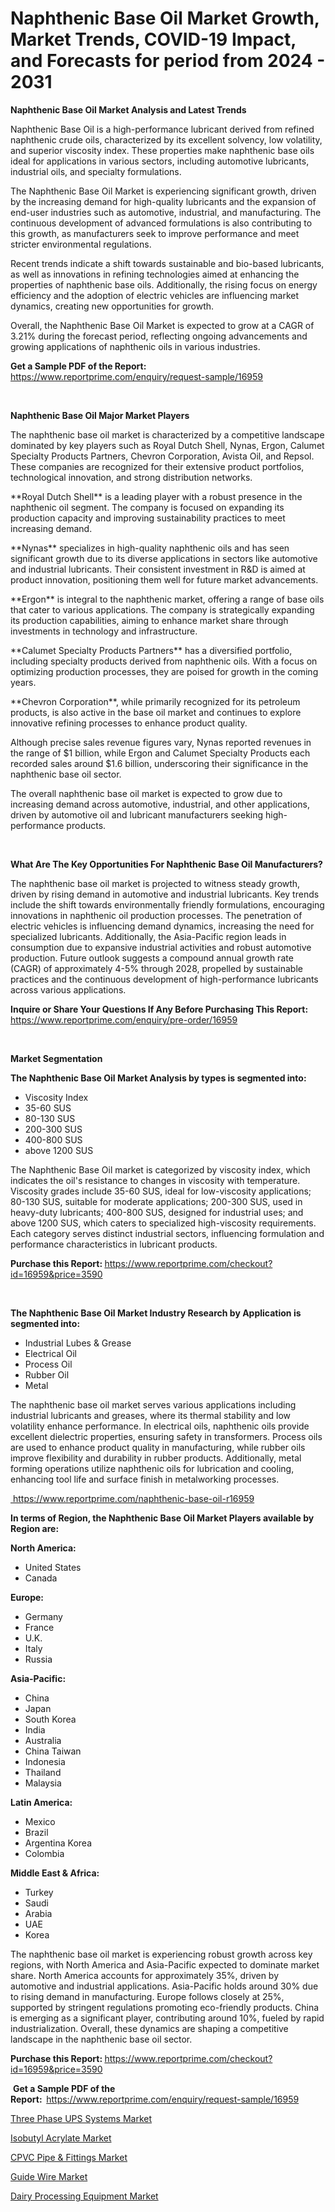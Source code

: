 <p><h1>Naphthenic Base Oil Market Growth, Market Trends, COVID-19 Impact, and Forecasts for period from 2024 - 2031</h1></p><p><strong>Naphthenic Base Oil Market Analysis and Latest Trends</strong></p>
<p><p>Naphthenic Base Oil is a high-performance lubricant derived from refined naphthenic crude oils, characterized by its excellent solvency, low volatility, and superior viscosity index. These properties make naphthenic base oils ideal for applications in various sectors, including automotive lubricants, industrial oils, and specialty formulations. </p><p>The Naphthenic Base Oil Market is experiencing significant growth, driven by the increasing demand for high-quality lubricants and the expansion of end-user industries such as automotive, industrial, and manufacturing. The continuous development of advanced formulations is also contributing to this growth, as manufacturers seek to improve performance and meet stricter environmental regulations.</p><p>Recent trends indicate a shift towards sustainable and bio-based lubricants, as well as innovations in refining technologies aimed at enhancing the properties of naphthenic base oils. Additionally, the rising focus on energy efficiency and the adoption of electric vehicles are influencing market dynamics, creating new opportunities for growth. </p><p>Overall, the Naphthenic Base Oil Market is expected to grow at a CAGR of 3.21% during the forecast period, reflecting ongoing advancements and growing applications of naphthenic oils in various industries.</p></p>
<p><strong>Get a Sample PDF of the Report:&nbsp;</strong> <a href="https://www.reportprime.com/enquiry/request-sample/16959?utm_campaign=1133&utm_medium=2&utm_source=Github&utm_content=ia&utm_term=19112024&utm_id=naphthenic-base-oil">https://www.reportprime.com/enquiry/request-sample/16959</a></p>
<p>&nbsp;</p>
<p><strong>Naphthenic Base Oil Major Market Players</strong></p>
<p><p>The naphthenic base oil market is characterized by a competitive landscape dominated by key players such as Royal Dutch Shell, Nynas, Ergon, Calumet Specialty Products Partners, Chevron Corporation, Avista Oil, and Repsol. These companies are recognized for their extensive product portfolios, technological innovation, and strong distribution networks.</p><p>**Royal Dutch Shell** is a leading player with a robust presence in the naphthenic oil segment. The company is focused on expanding its production capacity and improving sustainability practices to meet increasing demand. </p><p>**Nynas** specializes in high-quality naphthenic oils and has seen significant growth due to its diverse applications in sectors like automotive and industrial lubricants. Their consistent investment in R&D is aimed at product innovation, positioning them well for future market advancements.</p><p>**Ergon** is integral to the naphthenic market, offering a range of base oils that cater to various applications. The company is strategically expanding its production capabilities, aiming to enhance market share through investments in technology and infrastructure.</p><p>**Calumet Specialty Products Partners** has a diversified portfolio, including specialty products derived from naphthenic oils. With a focus on optimizing production processes, they are poised for growth in the coming years.</p><p>**Chevron Corporation**, while primarily recognized for its petroleum products, is also active in the base oil market and continues to explore innovative refining processes to enhance product quality.</p><p>Although precise sales revenue figures vary, Nynas reported revenues in the range of $1 billion, while Ergon and Calumet Specialty Products each recorded sales around $1.6 billion, underscoring their significance in the naphthenic base oil sector.</p><p>The overall naphthenic base oil market is expected to grow due to increasing demand across automotive, industrial, and other applications, driven by automotive oil and lubricant manufacturers seeking high-performance products.</p></p>
<p>&nbsp;</p>
<p><strong>What Are The Key Opportunities For Naphthenic Base Oil Manufacturers?</strong></p>
<p><p>The naphthenic base oil market is projected to witness steady growth, driven by rising demand in automotive and industrial lubricants. Key trends include the shift towards environmentally friendly formulations, encouraging innovations in naphthenic oil production processes. The penetration of electric vehicles is influencing demand dynamics, increasing the need for specialized lubricants. Additionally, the Asia-Pacific region leads in consumption due to expansive industrial activities and robust automotive production. Future outlook suggests a compound annual growth rate (CAGR) of approximately 4-5% through 2028, propelled by sustainable practices and the continuous development of high-performance lubricants across various applications.</p></p>
<p><strong>Inquire or Share Your Questions If Any Before Purchasing This Report:</strong> <a href="https://www.reportprime.com/enquiry/pre-order/16959?utm_campaign=1133&utm_medium=2&utm_source=Github&utm_content=ia&utm_term=19112024&utm_id=naphthenic-base-oil">https://www.reportprime.com/enquiry/pre-order/16959</a></p>
<p>&nbsp;</p>
<p><strong>Market Segmentation</strong></p>
<p><strong>The Naphthenic Base Oil Market Analysis by types is segmented into:</strong></p>
<p><ul><li>Viscosity Index</li><li>35-60 SUS</li><li>80-130 SUS</li><li>200-300 SUS</li><li>400-800 SUS</li><li>above 1200 SUS</li></ul></p>
<p><p>The Naphthenic Base Oil market is categorized by viscosity index, which indicates the oil's resistance to changes in viscosity with temperature. Viscosity grades include 35-60 SUS, ideal for low-viscosity applications; 80-130 SUS, suitable for moderate applications; 200-300 SUS, used in heavy-duty lubricants; 400-800 SUS, designed for industrial uses; and above 1200 SUS, which caters to specialized high-viscosity requirements. Each category serves distinct industrial sectors, influencing formulation and performance characteristics in lubricant products.</p></p>
<p><strong>Purchase this Report:&nbsp;</strong><a href="https://www.reportprime.com/checkout?id=16959&price=3590&utm_campaign=1133&utm_medium=2&utm_source=Github&utm_content=ia&utm_term=19112024&utm_id=naphthenic-base-oil">https://www.reportprime.com/checkout?id=16959&price=3590</a></p>
<p>&nbsp;</p>
<p><strong>The Naphthenic Base Oil Market Industry Research by Application is segmented into:</strong></p>
<p><ul><li>Industrial Lubes & Grease</li><li>Electrical Oil</li><li>Process Oil</li><li>Rubber Oil</li><li>Metal</li></ul></p>
<p><p>The naphthenic base oil market serves various applications including industrial lubricants and greases, where its thermal stability and low volatility enhance performance. In electrical oils, naphthenic oils provide excellent dielectric properties, ensuring safety in transformers. Process oils are used to enhance product quality in manufacturing, while rubber oils improve flexibility and durability in rubber products. Additionally, metal forming operations utilize naphthenic oils for lubrication and cooling, enhancing tool life and surface finish in metalworking processes.</p></p>
<p><a href="https://www.reportprime.com/naphthenic-base-oil-r16959?utm_campaign=1133&utm_medium=2&utm_source=Github&utm_content=ia&utm_term=19112024&utm_id=naphthenic-base-oil">&nbsp;https://www.reportprime.com/naphthenic-base-oil-r16959</a></p>
<p><strong>In terms of Region, the Naphthenic Base Oil Market Players available by Region are:</strong></p>
<p>
    <p> <strong> North America: </strong>
        <ul>
            <li>United States</li>
            <li>Canada</li>
        </ul>
        </p> 
    <p> <strong> Europe: </strong>
        <ul>
            <li>Germany</li>
            <li>France</li>
            <li>U.K.</li>
            <li>Italy</li>
            <li>Russia</li>
        </ul>
        </p> 
    <p> <strong> Asia-Pacific: </strong>
        <ul>
            <li>China</li>
            <li>Japan</li>
            <li>South Korea</li>
            <li>India</li>
            <li>Australia</li>
            <li>China Taiwan</li>
            <li>Indonesia</li>
            <li>Thailand</li>
            <li>Malaysia</li>
        </ul>
        </p> 
    <p> <strong> Latin America: </strong>
        <ul>
            <li>Mexico</li>
            <li>Brazil</li>
            <li>Argentina Korea</li>
            <li>Colombia</li>
        </ul>
        </p> 
    <p> <strong> Middle East & Africa: </strong>
        <ul>
            <li>Turkey</li>
            <li>Saudi</li>
            <li>Arabia</li>
            <li>UAE</li>
            <li>Korea</li>
        </ul>
    </p>
    </p>
<p><p>The naphthenic base oil market is experiencing robust growth across key regions, with North America and Asia-Pacific expected to dominate market share. North America accounts for approximately 35%, driven by automotive and industrial applications. Asia-Pacific holds around 30% due to rising demand in manufacturing. Europe follows closely at 25%, supported by stringent regulations promoting eco-friendly products. China is emerging as a significant player, contributing around 10%, fueled by rapid industrialization. Overall, these dynamics are shaping a competitive landscape in the naphthenic base oil sector.</p></p>
<p><strong>Purchase this Report: </strong><a href="https://www.reportprime.com/checkout?id=16959&price=3590&utm_campaign=1133&utm_medium=2&utm_source=Github&utm_content=ia&utm_term=19112024&utm_id=naphthenic-base-oil">https://www.reportprime.com/checkout?id=16959&price=3590</a></p>
<p>&nbsp;<strong>Get a Sample PDF of the Report:&nbsp;&nbsp;</strong><a href="https://www.reportprime.com/enquiry/request-sample/16959?utm_campaign=1133&utm_medium=2&utm_source=Github&utm_content=ia&utm_term=19112024&utm_id=naphthenic-base-oil">https://www.reportprime.com/enquiry/request-sample/16959</a></p>
<p><strong></strong></p>
<p><p><a href="https://www.linkedin.com/pulse/global-three-phase-ups-systems-nexus-sector-confluences-whw4e?utm_campaign=1133&utm_medium=2&utm_source=Github&utm_content=ia&utm_term=19112024&utm_id=naphthenic-base-oil">Three Phase UPS Systems Market</a></p><p><a href="https://github.com/WillieWoodard/Market-Research-Report-List-7/blob/main/isobutyl-acrylate-market.md?utm_campaign=1133&utm_medium=2&utm_source=Github&utm_content=ia&utm_term=19112024&utm_id=naphthenic-base-oil">Isobutyl Acrylate Market</a></p><p><a href="https://issuu.com/reportprime-2/docs/cpvc-pipe-fittings-market-size-2030_0aa190cc153d64?utm_campaign=1133&utm_medium=2&utm_source=Github&utm_content=ia&utm_term=19112024&utm_id=naphthenic-base-oil">CPVC Pipe & Fittings Market</a></p><p><a href="https://issuu.com/reportprime-2/docs/guide-wire-market-size-2030.pptx_0389ad416665b1?utm_campaign=1133&utm_medium=2&utm_source=Github&utm_content=ia&utm_term=19112024&utm_id=naphthenic-base-oil">Guide Wire Market</a></p><p><a href="https://www.linkedin.com/pulse/dairy-processing-equipment-market2024-2031-industry-insights-og8he?utm_campaign=1133&utm_medium=2&utm_source=Github&utm_content=ia&utm_term=19112024&utm_id=naphthenic-base-oil">Dairy Processing Equipment Market</a></p></p>